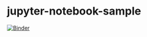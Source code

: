 # jupyter-notebook-sample

[![Binder](https://mybinder.org/badge_logo.svg)](https://mybinder.org/v2/gh/ivis-yoshida/jupyter-notebook-sample/HEAD)
